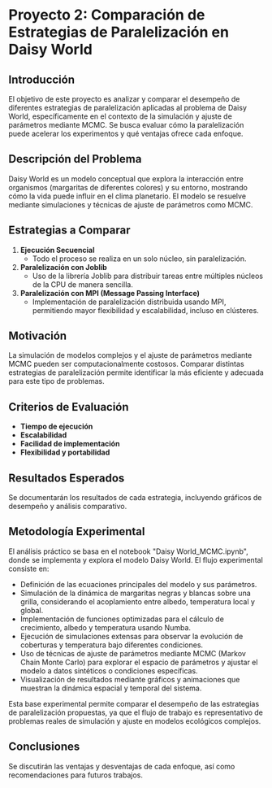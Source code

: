 # Proyecto 2: Comparación de Estrategias de Paralelización en Daisy World

## Introducción
El objetivo de este proyecto es analizar y comparar el desempeño de diferentes estrategias de paralelización aplicadas al problema de Daisy World, específicamente en el contexto de la simulación y ajuste de parámetros mediante MCMC. Se busca evaluar cómo la paralelización puede acelerar los experimentos y qué ventajas ofrece cada enfoque.

## Descripción del Problema
Daisy World es un modelo conceptual que explora la interacción entre organismos (margaritas de diferentes colores) y su entorno, mostrando cómo la vida puede influir en el clima planetario. El modelo se resuelve mediante simulaciones y técnicas de ajuste de parámetros como MCMC.

## Estrategias a Comparar
1. **Ejecución Secuencial**
   - Todo el proceso se realiza en un solo núcleo, sin paralelización.
2. **Paralelización con Joblib**
   - Uso de la librería Joblib para distribuir tareas entre múltiples núcleos de la CPU de manera sencilla.
3. **Paralelización con MPI (Message Passing Interface)**
   - Implementación de paralelización distribuida usando MPI, permitiendo mayor flexibilidad y escalabilidad, incluso en clústeres.

## Motivación
La simulación de modelos complejos y el ajuste de parámetros mediante MCMC pueden ser computacionalmente costosos. Comparar distintas estrategias de paralelización permite identificar la más eficiente y adecuada para este tipo de problemas.

## Criterios de Evaluación
- **Tiempo de ejecución**
- **Escalabilidad**
- **Facilidad de implementación**
- **Flexibilidad y portabilidad**

## Resultados Esperados
Se documentarán los resultados de cada estrategia, incluyendo gráficos de desempeño y análisis comparativo.

## Metodología Experimental
El análisis práctico se basa en el notebook "Daisy World_MCMC.ipynb", donde se implementa y explora el modelo Daisy World. El flujo experimental consiste en:
- Definición de las ecuaciones principales del modelo y sus parámetros.
- Simulación de la dinámica de margaritas negras y blancas sobre una grilla, considerando el acoplamiento entre albedo, temperatura local y global.
- Implementación de funciones optimizadas para el cálculo de crecimiento, albedo y temperatura usando Numba.
- Ejecución de simulaciones extensas para observar la evolución de coberturas y temperatura bajo diferentes condiciones.
- Uso de técnicas de ajuste de parámetros mediante MCMC (Markov Chain Monte Carlo) para explorar el espacio de parámetros y ajustar el modelo a datos sintéticos o condiciones específicas.
- Visualización de resultados mediante gráficos y animaciones que muestran la dinámica espacial y temporal del sistema.

Esta base experimental permite comparar el desempeño de las estrategias de paralelización propuestas, ya que el flujo de trabajo es representativo de problemas reales de simulación y ajuste en modelos ecológicos complejos.

## Conclusiones
Se discutirán las ventajas y desventajas de cada enfoque, así como recomendaciones para futuros trabajos.